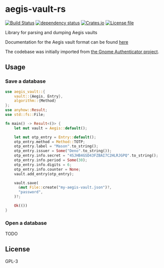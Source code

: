 # aegis-vault-rs
[![Build Status](https://github.com/louib/aegis-vault-rs/actions/workflows/merge.yml/badge.svg?branch=main)](https://github.com/louib/aegis-vault-rs/actions/workflows/merge.yml)
[![dependency status](https://deps.rs/repo/github/louib/aegis-vault-rs/status.svg)](https://deps.rs/repo/github/louib/aegis-vault-rs)
[![Crates.io](https://img.shields.io/crates/v/aegis-vault.svg)](https://crates.io/crates/aegis-vault)
[![License file](https://img.shields.io/github/license/louib/aegis-vault-rs)](https://github.com/louib/aegis-vault-rs/blob/main/LICENSE)

Library for parsing and dumping Aegis vaults

Documentation for the Aegis vault format can be found [here](https://github.com/beemdevelopment/Aegis/blob/master/docs/vault.md)

The codebase was initially imported from [the Gnome Authenticator project](https://gitlab.gnome.org/World/Authenticator/-/blob/03381747ecfd73cff50cda574e7bdbebab183ba8/src/backup/aegis.rs).

## Usage
### Save a database
```rust
use aegis_vault::{
    vault::{Aegis, Entry},
    algorithm::{Method}
};
use anyhow::Result;
use std::fs::File;

fn main() -> Result<()> {
    let mut vault = Aegis::default();

    let mut otp_entry = Entry::default();
    otp_entry.method = Method::TOTP;
    otp_entry.label = "Mason".to_string();
    otp_entry.issuer = Some("Deno".to_string());
    otp_entry.info.secret = "4SJHB4GSD43FZBAI7C2HLRJGPQ".to_string();
    otp_entry.info.period = Some(30);
    otp_entry.info.digits = 6;
    otp_entry.info.counter = None;
    vault.add_entry(otp_entry);

    vault.save(
      &mut File::create("my-aegis-vault.json")?,
      "password",
    )?;

    Ok(())
}
```
### Open a database
TODO

## License

GPL-3
